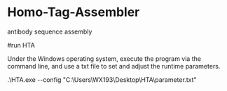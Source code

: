 # Homo-Tag-Assembler
antibody sequence assembly


#run HTA 

Under the Windows operating system, execute the program via the command line, and use a txt file to set and adjust the runtime parameters.

.\HTA.exe --config "C:\Users\WX193\Desktop\HTA\parameter.txt"
